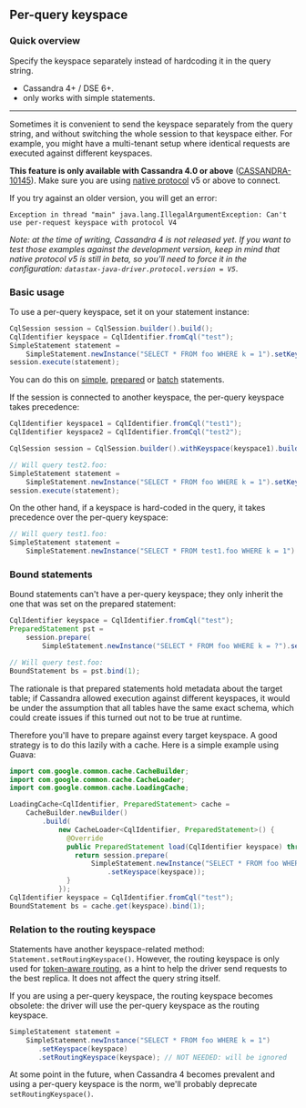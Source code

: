 ## Per-query keyspace

### Quick overview

Specify the keyspace separately instead of hardcoding it in the query string.

* Cassandra 4+ / DSE 6+.
* only works with simple statements.

-----

Sometimes it is convenient to send the keyspace separately from the query string, and without
switching the whole session to that keyspace either. For example, you might have a multi-tenant
setup where identical requests are executed against different keyspaces.

**This feature is only available with Cassandra 4.0 or above** ([CASSANDRA-10145]). Make sure you
are using [native protocol](../../native_protocol/) v5 or above to connect.

If you try against an older version, you will get an error:

```
Exception in thread "main" java.lang.IllegalArgumentException: Can't use per-request keyspace with protocol V4
```

*Note: at the time of writing, Cassandra 4 is not released yet. If you want to test those examples
against the development version, keep in mind that native protocol v5 is still in beta, so you'll
need to force it in the configuration: `datastax-java-driver.protocol.version = V5`*.

### Basic usage

To use a per-query keyspace, set it on your statement instance:

```java
CqlSession session = CqlSession.builder().build();
CqlIdentifier keyspace = CqlIdentifier.fromCql("test");
SimpleStatement statement =
    SimpleStatement.newInstance("SELECT * FROM foo WHERE k = 1").setKeyspace(keyspace);
session.execute(statement);
```

You can do this on [simple](../simple/), [prepared](../prepared) or [batch](../batch/) statements.

If the session is connected to another keyspace, the per-query keyspace takes precedence:

```java
CqlIdentifier keyspace1 = CqlIdentifier.fromCql("test1");
CqlIdentifier keyspace2 = CqlIdentifier.fromCql("test2");

CqlSession session = CqlSession.builder().withKeyspace(keyspace1).build();

// Will query test2.foo:
SimpleStatement statement =
    SimpleStatement.newInstance("SELECT * FROM foo WHERE k = 1").setKeyspace(keyspace2);
session.execute(statement);
```

On the other hand, if a keyspace is hard-coded in the query, it takes precedence over the per-query
keyspace:

```java
// Will query test1.foo:
SimpleStatement statement =
    SimpleStatement.newInstance("SELECT * FROM test1.foo WHERE k = 1").setKeyspace(keyspace2);
```

### Bound statements

Bound statements can't have a per-query keyspace; they only inherit the one that was set on the
prepared statement:

```java
CqlIdentifier keyspace = CqlIdentifier.fromCql("test");
PreparedStatement pst =
    session.prepare(
        SimpleStatement.newInstance("SELECT * FROM foo WHERE k = ?").setKeyspace(keyspace));

// Will query test.foo:
BoundStatement bs = pst.bind(1);
```

The rationale is that prepared statements hold metadata about the target table; if Cassandra allowed
execution against different keyspaces, it would be under the assumption that all tables have the
same exact schema, which could create issues if this turned out not to be true at runtime.

Therefore you'll have to prepare against every target keyspace. A good strategy is to do this lazily
with a cache. Here is a simple example using Guava:

```java
import com.google.common.cache.CacheBuilder;
import com.google.common.cache.CacheLoader;
import com.google.common.cache.LoadingCache;

LoadingCache<CqlIdentifier, PreparedStatement> cache =
    CacheBuilder.newBuilder()
        .build(
            new CacheLoader<CqlIdentifier, PreparedStatement>() {
              @Override
              public PreparedStatement load(CqlIdentifier keyspace) throws Exception {
                return session.prepare(
                    SimpleStatement.newInstance("SELECT * FROM foo WHERE k = ?")
                        .setKeyspace(keyspace));
              }
            });
CqlIdentifier keyspace = CqlIdentifier.fromCql("test");
BoundStatement bs = cache.get(keyspace).bind(1);
```

### Relation to the routing keyspace

Statements have another keyspace-related method: `Statement.setRoutingKeyspace()`. However, the
routing keyspace is only used for [token-aware routing], as a hint to help the driver send requests
to the best replica. It does not affect the query string itself.   

If you are using a per-query keyspace, the routing keyspace becomes obsolete: the driver will use
the per-query keyspace as the routing keyspace.

```java
SimpleStatement statement =
    SimpleStatement.newInstance("SELECT * FROM foo WHERE k = 1")
       .setKeyspace(keyspace)
       .setRoutingKeyspace(keyspace); // NOT NEEDED: will be ignored
```

At some point in the future, when Cassandra 4 becomes prevalent and using a per-query keyspace is
the norm, we'll probably deprecate `setRoutingKeyspace()`.

[token-aware routing]: https://docs.datastax.com/en/drivers/java/4.3/com/datastax/oss/driver/api/core/session/Request.html#getRoutingKey--

[CASSANDRA-10145]: https://issues.apache.org/jira/browse/CASSANDRA-10145